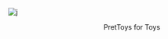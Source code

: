 
![j](https://user-images.githubusercontent.com/40209471/187059606-d24244bd-647a-4172-98bd-91e65d8388ff.jpeg)

<p align="center">
PretToys for Toys
</p>

